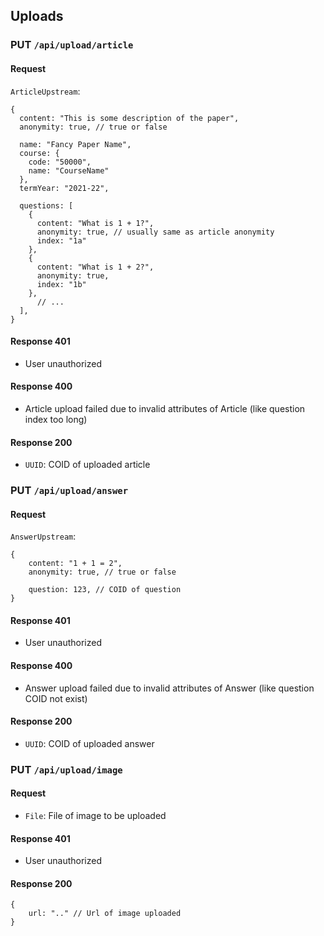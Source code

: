## Uploads

### PUT `/api/upload/article`

#### Request

`ArticleUpstream`:

```json5
{
  content: "This is some description of the paper",
  anonymity: true, // true or false

  name: "Fancy Paper Name",
  course: {
    code: "50000",
    name: "CourseName"
  },
  termYear: "2021-22",
    
  questions: [
    {
      content: "What is 1 + 1?",
      anonymity: true, // usually same as article anonymity
      index: "1a"
    },
    {
      content: "What is 1 + 2?",
      anonymity: true,
      index: "1b"
    }, 
      // ...
  ],
}
```

#### Response 401

- User unauthorized

#### Response 400

- Article upload failed due to invalid attributes of Article (like question index too long)

#### Response 200

- `UUID`: COID of uploaded article

### PUT `/api/upload/answer`

#### Request

`AnswerUpstream`:

```json5
{
    content: "1 + 1 = 2",
    anonymity: true, // true or false
    
    question: 123, // COID of question
}
```

#### Response 401

- User unauthorized

#### Response 400

- Answer upload failed due to invalid attributes of Answer (like question COID not exist)

#### Response 200

- `UUID`: COID of uploaded answer

### PUT `/api/upload/image`

#### Request

- `File`: File of image to be uploaded

#### Response 401

- User unauthorized

#### Response 200

```json5
{
    url: ".." // Url of image uploaded
}
```